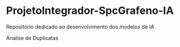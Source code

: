 # ProjetoIntegrador-SpcGrafeno-IA
Repositório dedicado ao desenvolvimento dos modelos de IA

Analise de Duplicatas
